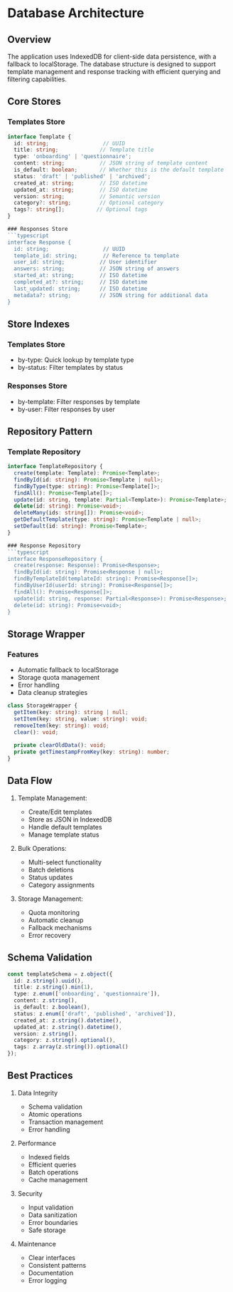 # Database Architecture

## Overview
The application uses IndexedDB for client-side data persistence, with a fallback to localStorage. The database structure is designed to support template management and response tracking with efficient querying and filtering capabilities.

## Core Stores

### Templates Store
```typescript
interface Template {
  id: string;                 // UUID
  title: string;             // Template title
  type: 'onboarding' | 'questionnaire';
  content: string;           // JSON string of template content
  is_default: boolean;       // Whether this is the default template
  status: 'draft' | 'published' | 'archived';
  created_at: string;        // ISO datetime
  updated_at: string;        // ISO datetime
  version: string;           // Semantic version
  category?: string;         // Optional category
  tags?: string[];          // Optional tags
}

### Responses Store
```typescript
interface Response {
  id: string;                 // UUID
  template_id: string;        // Reference to template
  user_id: string;           // User identifier
  answers: string;           // JSON string of answers
  started_at: string;        // ISO datetime
  completed_at?: string;     // ISO datetime
  last_updated: string;      // ISO datetime
  metadata?: string;         // JSON string for additional data
}
```

## Store Indexes

### Templates Store
- by-type: Quick lookup by template type
- by-status: Filter templates by status

### Responses Store
- by-template: Filter responses by template
- by-user: Filter responses by user

## Repository Pattern

### Template Repository
```typescript
interface TemplateRepository {
  create(template: Template): Promise<Template>;
  findById(id: string): Promise<Template | null>;
  findByType(type: string): Promise<Template[]>;
  findAll(): Promise<Template[]>;
  update(id: string, template: Partial<Template>): Promise<Template>;
  delete(id: string): Promise<void>;
  deleteMany(ids: string[]): Promise<void>;
  getDefaultTemplate(type: string): Promise<Template | null>;
  setDefault(id: string): Promise<Template>;
}

### Response Repository
```typescript
interface ResponseRepository {
  create(response: Response): Promise<Response>;
  findById(id: string): Promise<Response | null>;
  findByTemplateId(templateId: string): Promise<Response[]>;
  findByUserId(userId: string): Promise<Response[]>;
  findAll(): Promise<Response[]>;
  update(id: string, response: Partial<Response>): Promise<Response>;
  delete(id: string): Promise<void>;
}
```

## Storage Wrapper

### Features
- Automatic fallback to localStorage
- Storage quota management
- Error handling
- Data cleanup strategies

```typescript
class StorageWrapper {
  getItem(key: string): string | null;
  setItem(key: string, value: string): void;
  removeItem(key: string): void;
  clear(): void;
  
  private clearOldData(): void;
  private getTimestampFromKey(key: string): number;
}
```

## Data Flow

1. Template Management:
   - Create/Edit templates
   - Store as JSON in IndexedDB
   - Handle default templates
   - Manage template status

2. Bulk Operations:
   - Multi-select functionality
   - Batch deletions
   - Status updates
   - Category assignments

3. Storage Management:
   - Quota monitoring
   - Automatic cleanup
   - Fallback mechanisms
   - Error recovery

## Schema Validation

```typescript
const templateSchema = z.object({
  id: z.string().uuid(),
  title: z.string().min(1),
  type: z.enum(['onboarding', 'questionnaire']),
  content: z.string(),
  is_default: z.boolean(),
  status: z.enum(['draft', 'published', 'archived']),
  created_at: z.string().datetime(),
  updated_at: z.string().datetime(),
  version: z.string(),
  category: z.string().optional(),
  tags: z.array(z.string()).optional()
});
```

## Best Practices

1. Data Integrity
   - Schema validation
   - Atomic operations
   - Transaction management
   - Error handling

2. Performance
   - Indexed fields
   - Efficient queries
   - Batch operations
   - Cache management

3. Security
   - Input validation
   - Data sanitization
   - Error boundaries
   - Safe storage

4. Maintenance
   - Clear interfaces
   - Consistent patterns
   - Documentation
   - Error logging